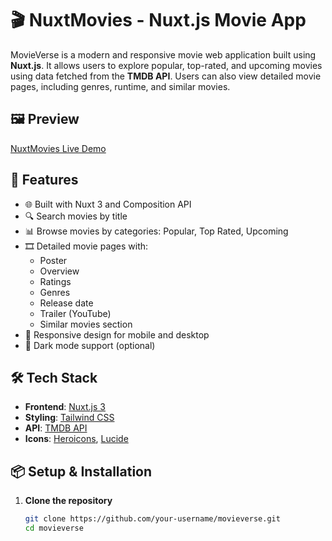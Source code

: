 # 🎬 NuxtMovies - Nuxt.js Movie App

MovieVerse is a modern and responsive movie web application built using **Nuxt.js**. It allows users to explore popular, top-rated, and upcoming movies using data fetched from the **TMDB API**. Users can also view detailed movie pages, including  genres, runtime, and similar movies.

## 🖼️ Preview

[NuxtMovies Live Demo](https://nommovieapp.vercel.app/)

## 🚀 Features

- 🌐 Built with Nuxt 3 and Composition API
- 🔍 Search movies by title
- 📊 Browse movies by categories: Popular, Top Rated, Upcoming
- 🎞️ Detailed movie pages with:
  - Poster
  - Overview
  - Ratings
  - Genres
  - Release date
  - Trailer (YouTube)
  - Similar movies section
- 📱 Responsive design for mobile and desktop
- 🌙 Dark mode support (optional)

## 🛠️ Tech Stack

- **Frontend**: [Nuxt.js 3](https://nuxt.com/)
- **Styling**: [Tailwind CSS](https://tailwindcss.com/)
- **API**: [TMDB API](https://www.themoviedb.org/)
- **Icons**: [Heroicons](https://heroicons.com/), [Lucide](https://lucide.dev/)

## 📦 Setup & Installation

1. **Clone the repository**
   ```bash
   git clone https://github.com/your-username/movieverse.git
   cd movieverse
